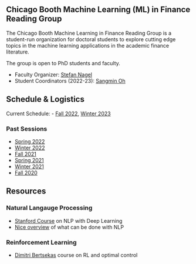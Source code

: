 ## Chicago Booth Machine Learning (ML) in Finance Reading Group

The Chicago Booth Machine Learning in Finance Reading Group is a student-run organization for doctoral students to explore cutting edge topics in the machine learning applications in the academic finance literature.

The group is open to PhD students and faculty.
- Faculty Organizer: [Stefan Nagel](https://voices.uchicago.edu/stefannagel/)
- Student Coordinators (2022-23): [Sangmin Oh](https://sangmino.github.io/)

## Schedule & Logistics
Current Schedule: - [Fall 2022](2022F.md), [Winter 2023](2023W.md)

### Past Sessions
- [Spring 2022](2022S.md)
- [Winter 2022](2022W.md)
- [Fall 2021](2021F.md)
- [Spring 2021](2021S.md)
- [Winter 2021](2020W.md)
- [Fall 2020](2020F.md)

## Resources
### Natural Langauge Processing
- [Stanford Course](https://web.stanford.edu/class/cs224n/index.html#schedule) on NLP with Deep Learning
- [Nice overview](https://xcorr.net/2022/05/30/large-language-models-will-change-science) of what can be done with NLP

### Reinforcement Learning
- [Dimitri Bertsekas](http://web.mit.edu/dimitrib/www/RLbook.html) course on RL and optimal control
